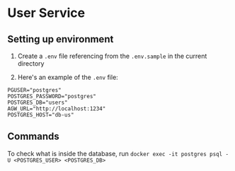# User Service

## Setting up environment

1. Create a `.env` file referencing from the `.env.sample` in the current directory

2. Here's an example of the `.env` file:

```
PGUSER="postgres"
POSTGRES_PASSWORD="postgres"
POSTGRES_DB="users"
AGW_URL="http://localhost:1234"
POSTGRES_HOST="db-us"
```

## Commands

To check what is inside the database, run `docker exec -it postgres psql -U <POSTGRES_USER> <POSTGRES_DB>`
